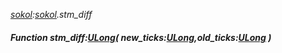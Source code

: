 _[sokol](../../modules/sokol/sokol-module.md):[sokol](../../modules/sokol/sokol-module.md).stm\_diff_
##### Function stm\_diff:[ULong](../../modules/wonkey/wonkey-types-ulong.md)( new_ticks:[ULong](../../modules/wonkey/wonkey-types-ulong.md),old_ticks:[ULong](../../modules/wonkey/wonkey-types-ulong.md) )
